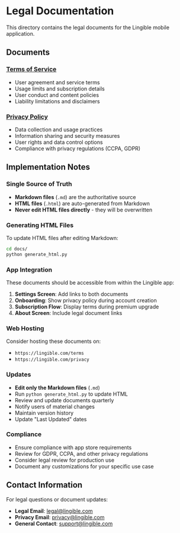 # Legal Documentation

This directory contains the legal documents for the Lingible mobile application.

## Documents

### [Terms of Service](./TERMS_OF_SERVICE.md)
- User agreement and service terms
- Usage limits and subscription details
- User conduct and content policies
- Liability limitations and disclaimers

### [Privacy Policy](./PRIVACY_POLICY.md)
- Data collection and usage practices
- Information sharing and security measures
- User rights and data control options
- Compliance with privacy regulations (CCPA, GDPR)

## Implementation Notes

### Single Source of Truth
- **Markdown files** (`.md`) are the authoritative source
- **HTML files** (`.html`) are auto-generated from Markdown
- **Never edit HTML files directly** - they will be overwritten

### Generating HTML Files
To update HTML files after editing Markdown:
```bash
cd docs/
python generate_html.py
```

### App Integration
These documents should be accessible from within the Lingible app:

1. **Settings Screen**: Add links to both documents
2. **Onboarding**: Show privacy policy during account creation
3. **Subscription Flow**: Display terms during premium upgrade
4. **About Screen**: Include legal document links

### Web Hosting
Consider hosting these documents on:
- `https://lingible.com/terms`
- `https://lingible.com/privacy`

### Updates
- **Edit only the Markdown files** (`.md`)
- Run `python generate_html.py` to update HTML
- Review and update documents quarterly
- Notify users of material changes
- Maintain version history
- Update "Last Updated" dates

### Compliance
- Ensure compliance with app store requirements
- Review for GDPR, CCPA, and other privacy regulations
- Consider legal review for production use
- Document any customizations for your specific use case

## Contact Information

For legal questions or document updates:
- **Legal Email**: legal@lingible.com
- **Privacy Email**: privacy@lingible.com
- **General Contact**: support@lingible.com
